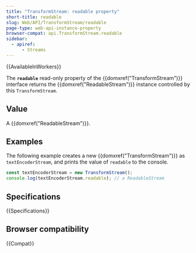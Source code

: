 ```yaml
---
title: "TransformStream: readable property"
short-title: readable
slug: Web/API/TransformStream/readable
page-type: web-api-instance-property
browser-compat: api.TransformStream.readable
sidebar:
  - apiref:
      - Streams
---
```


{{AvailableInWorkers}}

The **`readable`** read-only property of the {{domxref("TransformStream")}} interface returns the {{domxref("ReadableStream")}} instance controlled by this `TransformStream`.

## Value

A {{domxref("ReadableStream")}}.

## Examples

The following example creates a new {{domxref("TransformStream")}} as `textEncoderStream`, and prints the value of `readable` to the console.

```js
const textEncoderStream = new TransformStream();
console.log(textEncoderStream.readable); // a ReadableStream
```

## Specifications

{{Specifications}}

## Browser compatibility

{{Compat}}
